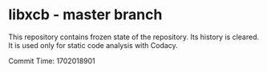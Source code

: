 # libxcb - master branch

This repository contains frozen state of the repository.
Its history is cleared. It is used only for static code
analysis with Codacy.

Commit Time: 1702018901